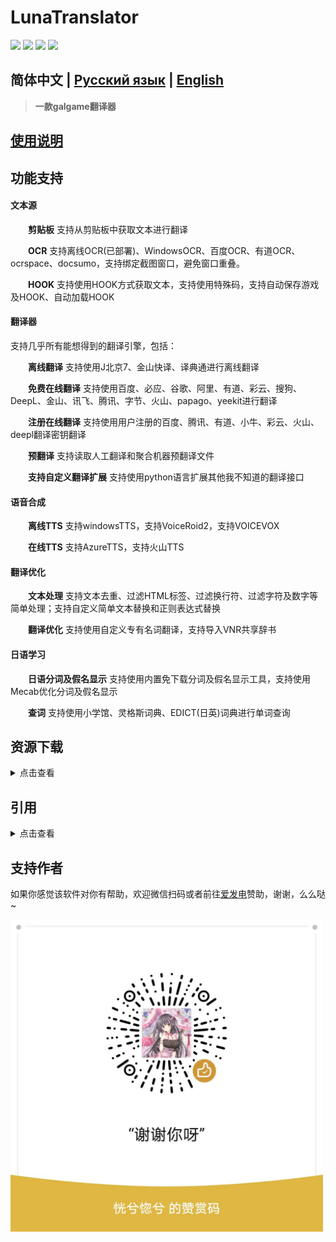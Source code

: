 # LunaTranslator 
  
<p align="left">
    <a href="./LICENSE"><img src="https://img.shields.io/badge/license-GPL%203.0-dfd.svg"></a>
    <a href="https://github.com/HIllya51/LunaTranslator/releases"><img src="https://img.shields.io/github/v/release/HIllya51/LunaTranslator?color=ffa"></a>
    <a href="https://github.com/HIllya51/LunaTranslator/stargazers"><img src="https://img.shields.io/github/stars/HIllya51/LunaTranslator?color=ccf"></a>
    <a id="downloadlink" href="https://github.com/HIllya51/LunaTranslator/releases/download/v1.40.2/LunaTranslator.zip"><img src="https://img.shields.io/badge/download-%E4%B8%8B%E8%BD%BD-red"></a>
</p>
 
## 简体中文 | [Русский язык](README_ru.md) | [English](README_en.md) 

> **一款galgame翻译器**

## <a href="http://hillya51.github.io/" target="_blank">使用说明</a> 
 

## 功能支持

#### 文本源

&emsp;&emsp;**剪贴板** 支持从剪贴板中获取文本进行翻译

&emsp;&emsp;**OCR** 支持离线OCR(已部署)、WindowsOCR、百度OCR、有道OCR、ocrspace、docsumo，支持绑定截图窗口，避免窗口重叠。

&emsp;&emsp;**HOOK** 支持使用HOOK方式获取文本，支持使用特殊码，支持自动保存游戏及HOOK、自动加载HOOK


#### 翻译器

支持几乎所有能想得到的翻译引擎，包括： 

&emsp;&emsp;**离线翻译** 支持使用J北京7、金山快译、译典通进行离线翻译 

&emsp;&emsp;**免费在线翻译** 支持使用百度、必应、谷歌、阿里、有道、彩云、搜狗、DeepL、金山、讯飞、腾讯、字节、火山、papago、yeekit进行翻译

&emsp;&emsp;**注册在线翻译** 支持使用用户注册的百度、腾讯、有道、小牛、彩云、火山、deepl翻译密钥翻译

&emsp;&emsp;**预翻译** 支持读取人工翻译和聚合机器预翻译文件

&emsp;&emsp;**支持自定义翻译扩展** 支持使用python语言扩展其他我不知道的翻译接口

 


#### 语音合成

&emsp;&emsp;**离线TTS** 支持windowsTTS，支持VoiceRoid2，支持VOICEVOX

&emsp;&emsp;**在线TTS** 支持AzureTTS，支持火山TTS

#### 翻译优化

&emsp;&emsp;**文本处理** 支持文本去重、过滤HTML标签、过滤换行符、过滤字符及数字等简单处理；支持自定义简单文本替换和正则表达式替换

&emsp;&emsp;**翻译优化** 支持使用自定义专有名词翻译，支持导入VNR共享辞书

#### 日语学习

&emsp;&emsp;**日语分词及假名显示** 支持使用内置免下载分词及假名显示工具，支持使用Mecab优化分词及假名显示

&emsp;&emsp;**查词** 支持使用小学馆、灵格斯词典、EDICT(日英)词典进行单词查询

## 资源下载


<details>
<summary>点击查看</summary>

<table>
<tr><td>OCR-简体中文</td><td><a href="https://github.com/HIllya51/LunaTranslator/releases/download/v1.34.5/zh.zip">zh.zip</a></td></tr>
<tr><td>OCR-繁体中文</td><td><a href="https://github.com/HIllya51/LunaTranslator/releases/download/v1.34.5/cht.zip">cht.zip</a></td></tr>
<tr><td>OCR-韩语</td><td><a href="https://github.com/HIllya51/LunaTranslator/releases/download/v1.34.5/ko.zip">ko.zip</a></td></tr>
<tr><td>辞书-MeCab</td><td><a href="https://github.com/HIllya51/LunaTranslator/releases/download/v1.0/Mecab.zip">Mecab.zip</a></td></tr>
<tr><td>辞书-小学馆</td><td><a href="https://github.com/HIllya51/LunaTranslator/releases/download/v1.0/xiaoxueguan.db">xiaoxueguan.db</a></td></tr>
<tr><td>辞书-EDICT</td><td><a href="https://github.com/HIllya51/LunaTranslator/releases/download/v1.0/edict.db">edict.db</a></td></tr>
<tr><td>辞书-EDICT2</td><td><a href="https://github.com/HIllya51/LunaTranslator/releases/download/v1.1.2/edict2">edict2</a></td></tr>
<tr><td>辞书-JMdict</td><td><a href="https://github.com/HIllya51/LunaTranslator/releases/download/v1.1.2/JMdict.xml">JMdict.xml</a></td></tr>
<tr><td>辞书-灵格斯词典</td><td><a href="https://github.com/HIllya51/LunaTranslator/releases/download/v1.0/Lingoes.zip">Lingoes.zip</a></td></tr>
<tr><td>翻译-J北京7</td><td><a href="https://github.com/HIllya51/LunaTranslator/releases/download/v1.0/JBeijing7.zip">JBeijing7.zip</a></td></tr>
<tr><td>翻译-金山快译</td><td><a href="https://github.com/HIllya51/LunaTranslator/releases/download/v1.0/FastAIT09_Setup.25269.4101.zip">FastAIT09_Setup.25269.4101.zip</a></td></tr>
<tr><td>翻译-快译通</td><td><a href="https://github.com/HIllya51/LunaTranslator/releases/download/v1.0/DR.eye.zip">DR.eye.zip</a></td></tr>
<tr><td>转区-Locale-Emulator</td><td><a href="https://github.com/xupefei/Locale-Emulator/releases/download/v2.5.0.1/Locale.Emulator.2.5.0.1.zip">Locale.Emulator.2.5.0.1.zip</a></td></tr>
<tr><td>转区-Locale_Remulator</td><td><a href="https://github.com/InWILL/Locale_Remulator/releases/download/v1.5.0/Locale_Remulator.1.5.0.zip">Locale_Remulator.1.5.0.zip</a></td></tr>
<tr><td>语音-VoiceRoid2</td><td><a href="https://github.com/HIllya51/LunaTranslator/releases/download/v1.0/Yukari2.zip">Yukari2.zip</a></td></tr>
<tr><td>语音-VOICEVOX</td><td><a href="https://github.com/VOICEVOX/voicevox/releases/download/0.13.3/voicevox-windows-cpu-0.13.3.zip">voicevox-windows-cpu-0.13.3.zip</a></td></tr>
</table>  

</details>



## 引用

<details>
<summary>点击查看</summary>

* [Artikash/Textractor](https://github.com/Artikash/Textractor)

* [RapidAI/RapidOcrOnnx](https://github.com/RapidAI/RapidOcrOnnx)

* [PaddlePaddle/PaddleOCR](https://github.com/PaddlePaddle/PaddleOCR)

* [UlionTse/translators](https://github.com/UlionTse/translators)

* [Blinue/Magpie](https://github.com/Blinue/Magpie)

* [nanokina/ebyroid](https://github.com/nanokina/ebyroid)

* [@KirpichKrasniy](https://github.com/KirpichKrasniy)

</details>


 
## 支持作者

如果你感觉该软件对你有帮助，欢迎微信扫码或者前往[爱发电](https://afdian.net/a/HIllya51)赞助，谢谢，么么哒~

<img src='./zan.jpg' height=500 width=500>

